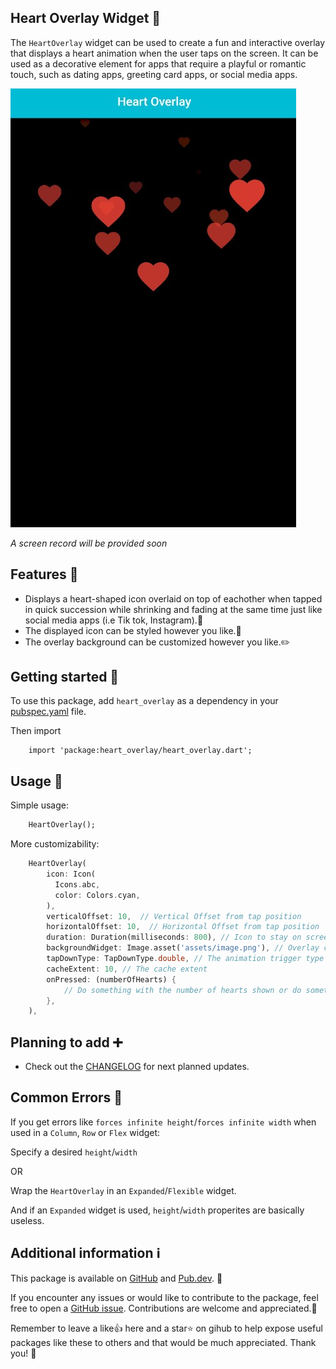<!--
    Name: John
    GitHub: https://github.com/JohnF17
-->
## Heart Overlay Widget 💖

The `HeartOverlay` widget can be used to create a fun and interactive overlay that displays a heart animation when the user taps on the screen. It can be used as a decorative element for apps that require a playful or romantic touch, such as dating apps, greeting card apps, or social media apps.

![screenshot of the app](example/screenshots/heartoverlay.jpg)

_A screen record will be provided soon_

## Features 🤩

- Displays a heart-shaped icon overlaid on top of eachother when tapped in quick succession while shrinking and fading at the same time just like social media apps (i.e Tik tok, Instagram).💖
- The displayed icon can be styled however you like.🤗
- The overlay background can be customized however you like.✏️

## Getting started 🤗

To use this package, add `heart_overlay` as a dependency in your <u>pubspec.yaml</u> file.

Then import
```
    import 'package:heart_overlay/heart_overlay.dart';
``` 

## Usage 🧐

Simple usage: 
```dart
    HeartOverlay();
```

More customizability:
```dart
    HeartOverlay(
        icon: Icon(
          Icons.abc,
          color: Colors.cyan,
        ),
        verticalOffset: 10,  // Vertical Offset from tap position
        horizontalOffset: 10,  // Horizontal Offset from tap position
        duration: Duration(milliseconds: 800), // Icon to stay on screen duration 
        backgroundWidget: Image.asset('assets/image.png'), // Overlay container background
        tapDownType: TapDownType.double, // The animation trigger type
        cacheExtent: 10, // The cache extent
        onPressed: (numberOfHearts) {
            // Do something with the number of hearts shown or do something whenever the icon appears
        },
    ),
```

## Planning to add ➕

- Check out the [CHANGELOG](CHANGELOG.md) for next planned updates.

## Common Errors 🐛

 If you get errors like `forces infinite height`/`forces infinite width`
 when used in a `Column`, `Row` or `Flex` widget:
 
 Specify a desired `height`/`width` 
 
 OR 
 
 Wrap the `HeartOverlay` in an `Expanded`/`Flexible` widget.

 And if an `Expanded` widget is used, `height`/`width` properites are basically useless.


## Additional information ℹ️

This package is available on [GitHub](https://github.com/JohnF17/heart_overlay) and [Pub.dev](https://pub.dev/packages/heart_overlay). 📃

If you encounter any issues or would like to contribute to the package, feel free to open a [GitHub issue](https://github.com/JohnF17/heart_overlay/issues). Contributions are welcome and appreciated.🙏

Remember to leave a like👍 here and a star⭐ on gihub to help expose useful packages like these to others and that would be much appreciated. Thank you! 🤗

<!-- ### Other Packages

- Project Board (Comming Soon) 
 
-->
